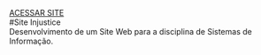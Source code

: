 [ACESSAR SITE](https://enzo-luiz.github.io/Site-Injustice-Novo/)<br>
#Site Injustice<br>
Desenvolvimento de um Site Web para a disciplina de Sistemas de Informação.
